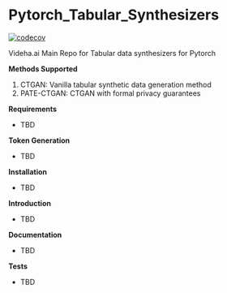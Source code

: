 # Pytorch_Tabular_Synthesizers
[![codecov](https://codecov.io/gh/videha-ai/Tabular_Synthesizers/branch/main/graph/badge.svg?token=5VSP2B3Y4Y)](https://codecov.io/gh/videha-ai/Tabular_Synthesizers)


Videha.ai Main Repo for Tabular data synthesizers for Pytorch

**Methods Supported**

1. CTGAN: Vanilla tabular synthetic data generation method
2. PATE-CTGAN: CTGAN with formal privacy guarantees

**Requirements**
- TBD

**Token Generation**
- TBD

**Installation**
- TBD

**Introduction**
- TBD

**Documentation**
- TBD

**Tests**
- TBD
